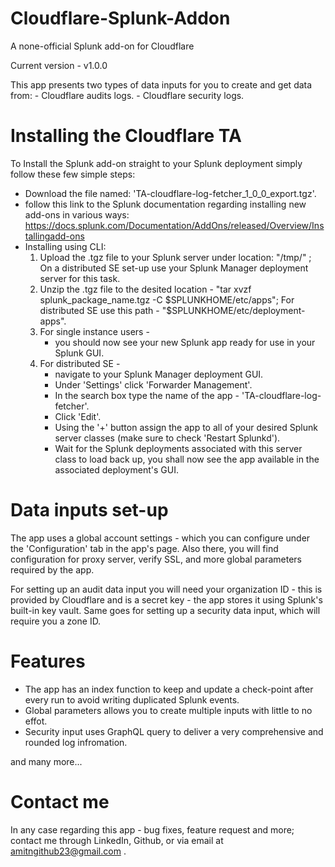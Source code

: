 # Cloudflare-Splunk-Addon
A none-official Splunk add-on for Cloudflare

Current version - v1.0.0

This app presents two types of data inputs for you to create and get data from:
    - Cloudflare audits logs.
    - Cloudflare security logs.

# Installing the Cloudflare TA
To Install the Splunk add-on straight to your Splunk deployment simply follow these few simple steps:

  - Download the file named: 'TA-cloudflare-log-fetcher_1_0_0_export.tgz'.
  - follow this link to the Splunk documentation regarding installing new add-ons in various ways: https://docs.splunk.com/Documentation/AddOns/released/Overview/Installingadd-ons
  - Installing using CLI:
      1. Upload the .tgz file to your Splunk server under location: "/tmp/" ;
         On a distributed SE set-up use your Splunk Manager deployment server for this task.
      2. Unzip the .tgz file to the desited location - "tar xvzf splunk_package_name.tgz -C $SPLUNKHOME/etc/apps";
         For distributed SE use this path - "$SPLUNKHOME/etc/deployment-apps".
      3. For single instance users - 
            * you should now see your new Splunk app ready for use in your Splunk GUI.
      4. For distributed SE - 
            * navigate to your Splunk Manager deployment GUI.
            * Under 'Settings' click 'Forwarder Management'.
            * In the search box type the name of the app - 'TA-cloudflare-log-fetcher'.
            * Click 'Edit'.
            * Using the '+' button assign the app to all of your desired Splunk server classes (make sure to check 'Restart Splunkd').
            * Wait for the Splunk deployments associated with this server class to load back up, you shall now see the app available in the associated deployment's GUI.

# Data inputs set-up
The app uses a global account settings - which you can configure under the 'Configuration' tab in the app's page. 
Also there, you will find configuration for proxy server, verify SSL, and more global parameters required by the app.

For setting up an audit data input you will need your organization ID - this is provided by Cloudflare and is a secret key - the app stores it using Splunk's built-in key vault.
Same goes for setting up a security data input, which will require you a zone ID.

# Features
- The app has an index function to keep and update a check-point after every run to avoid writing duplicated Splunk events.
- Global parameters allows you to create multiple inputs with little to no effot.
- Security input uses GraphQL query to deliver a very comprehensive and rounded log infromation.

and many more...

# Contact me
In any case regarding this app - bug fixes, feature request and more; contact me through LinkedIn, Github, or via email at amitngithub23@gmail.com .